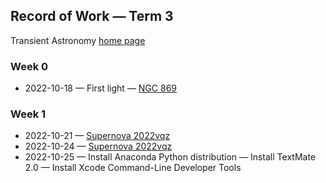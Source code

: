 ## Record of Work &mdash; Term 3

Transient Astronomy [home page](./)

### Week 0

* 2022-10-18 &mdash; First light &mdash; [NGC 869](.2022-10-1819-NGC_869/index.html)

### Week 1

* 2022-10-21 &mdash; [Supernova 2022vqz](./2022-10-2122-SN_2022vqz/index.html)
* 2022-10-24 &mdash; [Supernova 2022vqz](./2022-10-2425-SN_2022vqz/index.html)
* 2022-10-25 &mdash; Install Anaconda Python distribution &mdash; Install TextMate 2.0 &mdash; Install Xcode Command-Line Developer Tools
